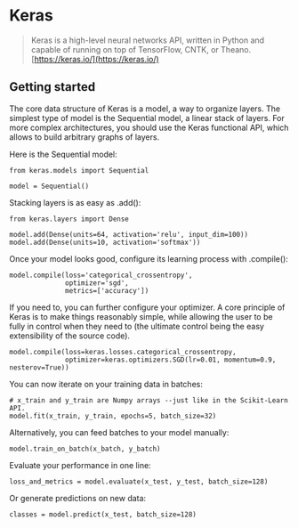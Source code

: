 # Keras

> Keras is a high-level neural networks API, written in Python and capable of running on top of TensorFlow, CNTK, or Theano.
> [https://keras.io/](https://keras.io/)

## Getting started
The core data structure of Keras is a model, a way to organize layers. The simplest type of model is the Sequential model, a linear stack of layers. For more complex architectures, you should use the Keras functional API, which allows to build arbitrary graphs of layers.

Here is the Sequential model:

```
from keras.models import Sequential

model = Sequential()
```

Stacking layers is as easy as .add():

```
from keras.layers import Dense

model.add(Dense(units=64, activation='relu', input_dim=100))
model.add(Dense(units=10, activation='softmax'))
```

Once your model looks good, configure its learning process with .compile():

```
model.compile(loss='categorical_crossentropy',
              optimizer='sgd',
              metrics=['accuracy'])
```
If you need to, you can further configure your optimizer. A core principle of Keras is to make things reasonably simple, while allowing the user to be fully in control when they need to (the ultimate control being the easy extensibility of the source code).

```
model.compile(loss=keras.losses.categorical_crossentropy,
              optimizer=keras.optimizers.SGD(lr=0.01, momentum=0.9, nesterov=True))
```

You can now iterate on your training data in batches:

```
# x_train and y_train are Numpy arrays --just like in the Scikit-Learn API.
model.fit(x_train, y_train, epochs=5, batch_size=32)
```

Alternatively, you can feed batches to your model manually:

`model.train_on_batch(x_batch, y_batch)`

Evaluate your performance in one line:

`loss_and_metrics = model.evaluate(x_test, y_test, batch_size=128)`

Or generate predictions on new data:

`classes = model.predict(x_test, batch_size=128)`

